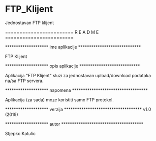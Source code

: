 # FTP_Klijent
Jednostavan FTP klijent

========================  R E A D   M E  ========================

******************** ime aplikacije *****************************

FTP Klijent


******************** opis aplikacije ****************************

Aplikacija "FTP Klijent" sluzi za jednostavan upload/download podataka na/sa FTP servera.


******************** napomena ***********************************

Aplikacija (za sada) moze koristiti samo FTP protokol.


******************** verzija ************************************
v1.0 (2019)


******************** autor **************************************

Stjepko Katulic
